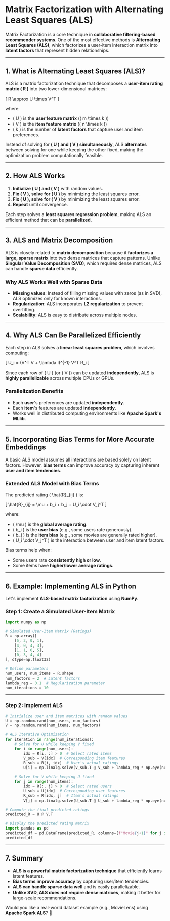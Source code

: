 # **Matrix Factorization with Alternating Least Squares (ALS)**

Matrix Factorization is a core technique in **collaborative filtering-based recommender systems**. One of the most effective methods is **Alternating Least Squares (ALS)**, which factorizes a user-item interaction matrix into **latent factors** that represent hidden relationships.

---

## **1. What is Alternating Least Squares (ALS)?**
ALS is a matrix factorization technique that decomposes a **user-item rating matrix \( R \)** into two lower-dimensional matrices:

\[
R \approx U \times V^T
\]

where:
- \( U \) is the **user feature matrix** (\( m \times k \))
- \( V \) is the **item feature matrix** (\( n \times k \))
- \( k \) is the number of **latent factors** that capture user and item preferences.

Instead of solving for **\( U \) and \( V \) simultaneously**, ALS **alternates** between solving for one while keeping the other fixed, making the optimization problem computationally feasible.

---

## **2. How ALS Works**
1. **Initialize \( U \) and \( V \)** with random values.
2. **Fix \( V \), solve for \( U \)** by minimizing the least squares error.
3. **Fix \( U \), solve for \( V \)** by minimizing the least squares error.
4. **Repeat** until convergence.

Each step solves a **least squares regression problem**, making ALS an efficient method that can be **parallelized**.

---

## **3. ALS and Matrix Decomposition**
ALS is closely related to **matrix decomposition** because it **factorizes a large, sparse matrix** into two dense matrices that capture patterns. Unlike **Singular Value Decomposition (SVD)**, which requires dense matrices, ALS can handle **sparse data** efficiently.

### **Why ALS Works Well with Sparse Data**
- **Missing values**: Instead of filling missing values with zeros (as in SVD), ALS optimizes only for known interactions.
- **Regularization**: ALS incorporates **L2 regularization** to prevent overfitting.
- **Scalability**: ALS is easy to distribute across multiple nodes.

---

## **4. Why ALS Can Be Parallelized Efficiently**
Each step in ALS solves a **linear least squares problem**, which involves computing:

\[
U_i = (V^T V + \lambda I)^{-1} V^T R_i
\]

Since each row of \( U \) (or \( V \)) can be updated **independently**, ALS is **highly parallelizable** across multiple CPUs or GPUs.

### **Parallelization Benefits**
- Each **user**'s preferences are updated **independently**.
- Each **item**'s features are updated **independently**.
- Works well in distributed computing environments like **Apache Spark's MLlib**.

---

## **5. Incorporating Bias Terms for More Accurate Embeddings**
A basic ALS model assumes all interactions are based solely on latent factors. However, **bias terms** can improve accuracy by capturing inherent **user and item tendencies**.

### **Extended ALS Model with Bias Terms**
The predicted rating \( \hat{R}_{ij} \) is:

\[
\hat{R}_{ij} = \mu + b_i + b_j + U_i \cdot V_j^T
\]

where:
- \( \mu \) is the **global average rating**.
- \( b_i \) is the **user bias** (e.g., some users rate generously).
- \( b_j \) is the **item bias** (e.g., some movies are generally rated higher).
- \( U_i \cdot V_j^T \) is the interaction between user and item latent factors.

Bias terms help when:
- Some users rate **consistently high or low**.
- Some items have **higher/lower average ratings**.

---

## **6. Example: Implementing ALS in Python**
Let's implement **ALS-based matrix factorization** using **NumPy**.

### **Step 1: Create a Simulated User-Item Matrix**
```python
import numpy as np

# Simulated User-Item Matrix (Ratings)
R = np.array([
    [5, 3, 0, 1],
    [4, 0, 4, 3],
    [1, 1, 0, 5],
    [0, 3, 4, 4]
], dtype=np.float32)

# Define parameters
num_users, num_items = R.shape
num_factors = 2  # Latent factors
lambda_reg = 0.1  # Regularization parameter
num_iterations = 10
```

---

### **Step 2: Implement ALS**
```python
# Initialize user and item matrices with random values
U = np.random.rand(num_users, num_factors)
V = np.random.rand(num_items, num_factors)

# ALS Iterative Optimization
for iteration in range(num_iterations):
    # Solve for U while keeping V fixed
    for i in range(num_users):
        idx = R[i, :] > 0  # Select rated items
        V_sub = V[idx]  # Corresponding item features
        R_sub = R[i, idx]  # User's actual ratings
        U[i] = np.linalg.solve(V_sub.T @ V_sub + lambda_reg * np.eye(num_factors), V_sub.T @ R_sub)

    # Solve for V while keeping U fixed
    for j in range(num_items):
        idx = R[:, j] > 0  # Select rated users
        U_sub = U[idx]  # Corresponding user features
        R_sub = R[idx, j]  # Item's actual ratings
        V[j] = np.linalg.solve(U_sub.T @ U_sub + lambda_reg * np.eye(num_factors), U_sub.T @ R_sub)

# Compute the final predicted ratings
predicted_R = U @ V.T

# Display the predicted rating matrix
import pandas as pd
predicted_df = pd.DataFrame(predicted_R, columns=[f"Movie{j+1}" for j in range(num_items)], index=[f"User{i+1}" for i in range(num_users)])
predicted_df
```

---

## **7. Summary**
- **ALS is a powerful matrix factorization technique** that efficiently learns latent features.
- **Bias terms improve accuracy** by capturing user/item tendencies.
- **ALS can handle sparse data well** and is easily parallelizable.
- **Unlike SVD, ALS does not require dense matrices**, making it better for large-scale recommendations.

Would you like a real-world dataset example (e.g., MovieLens) using **Apache Spark ALS**? 🚀
